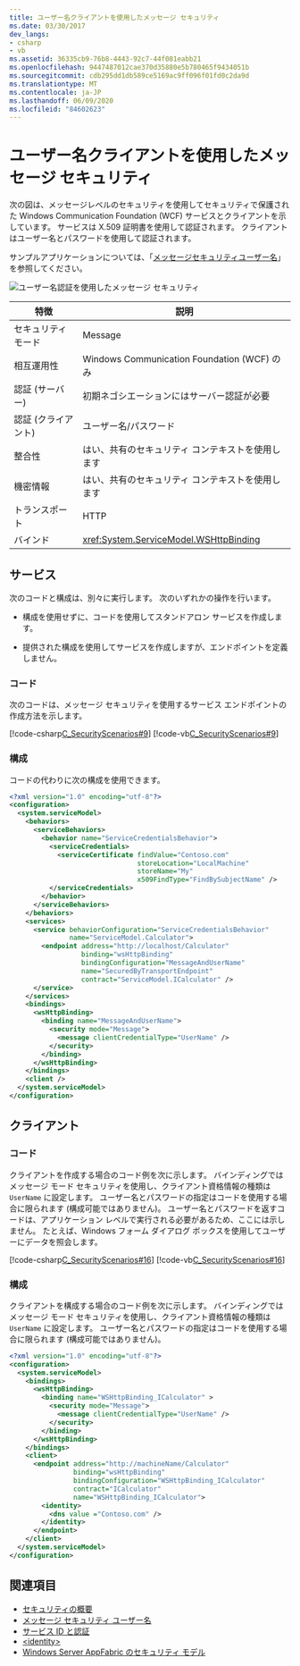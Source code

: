 ```yaml
---
title: ユーザー名クライアントを使用したメッセージ セキュリティ
ms.date: 03/30/2017
dev_langs:
- csharp
- vb
ms.assetid: 36335cb9-76b8-4443-92c7-44f081eabb21
ms.openlocfilehash: 9447487012cae370d35880e5b780465f9434051b
ms.sourcegitcommit: cdb295dd1db589ce5169ac9ff096f01fd0c2da9d
ms.translationtype: MT
ms.contentlocale: ja-JP
ms.lasthandoff: 06/09/2020
ms.locfileid: "84602623"
---
```

# <a name="message-security-with-a-user-name-client"></a>ユーザー名クライアントを使用したメッセージ セキュリティ
次の図は、メッセージレベルのセキュリティを使用してセキュリティで保護された Windows Communication Foundation (WCF) サービスとクライアントを示しています。 サービスは X.509 証明書を使用して認証されます。 クライアントはユーザー名とパスワードを使用して認証されます。  
  
 サンプルアプリケーションについては、「[メッセージセキュリティユーザー名](../samples/message-security-user-name.md)」を参照してください。  
  
 ![ユーザー名認証を使用したメッセージ セキュリティ](media/1fb10a61-7e1d-42f5-b1af-195bfee5b3c6.gif "1fb10a61-7e1d-42f5-b1af-195bfee5b3c6")  
  
|特徴|説明|  
|--------------------|-----------------|  
|セキュリティ モード|Message|  
|相互運用性|Windows Communication Foundation (WCF) のみ|  
|認証 (サーバー)|初期ネゴシエーションにはサーバー認証が必要|  
|認証 (クライアント)|ユーザー名/パスワード|  
|整合性|はい、共有のセキュリティ コンテキストを使用します|  
|機密情報|はい、共有のセキュリティ コンテキストを使用します|  
|トランスポート|HTTP|  
|バインド|<xref:System.ServiceModel.WSHttpBinding>|  
  
## <a name="service"></a>サービス  
 次のコードと構成は、別々に実行します。 次のいずれかの操作を行います。  
  
- 構成を使用せずに、コードを使用してスタンドアロン サービスを作成します。  
  
- 提供された構成を使用してサービスを作成しますが、エンドポイントを定義しません。  
  
### <a name="code"></a>コード  
 次のコードは、メッセージ セキュリティを使用するサービス エンドポイントの作成方法を示します。  
  
 [!code-csharp[C_SecurityScenarios#9](../../../../samples/snippets/csharp/VS_Snippets_CFX/c_securityscenarios/cs/source.cs#9)]
 [!code-vb[C_SecurityScenarios#9](../../../../samples/snippets/visualbasic/VS_Snippets_CFX/c_securityscenarios/vb/source.vb#9)]  
  
### <a name="configuration"></a>構成  
 コードの代わりに次の構成を使用できます。  
  
```xml  
<?xml version="1.0" encoding="utf-8"?>  
<configuration>  
  <system.serviceModel>  
    <behaviors>  
      <serviceBehaviors>  
        <behavior name="ServiceCredentialsBehavior">  
          <serviceCredentials>  
            <serviceCertificate findValue="Contoso.com"
                                storeLocation="LocalMachine"  
                                storeName="My"
                                x509FindType="FindBySubjectName" />  
          </serviceCredentials>  
        </behavior>  
      </serviceBehaviors>  
    </behaviors>  
    <services>  
      <service behaviorConfiguration="ServiceCredentialsBehavior"  
               name="ServiceModel.Calculator">  
        <endpoint address="http://localhost/Calculator"  
                  binding="wsHttpBinding"  
                  bindingConfiguration="MessageAndUserName"  
                  name="SecuredByTransportEndpoint"  
                  contract="ServiceModel.ICalculator" />  
      </service>  
    </services>  
    <bindings>  
      <wsHttpBinding>  
        <binding name="MessageAndUserName">  
          <security mode="Message">
            <message clientCredentialType="UserName" />  
          </security>  
        </binding>  
      </wsHttpBinding>  
    </bindings>  
    <client />  
  </system.serviceModel>  
</configuration>  
```  
  
## <a name="client"></a>クライアント  
  
### <a name="code"></a>コード  
 クライアントを作成する場合のコード例を次に示します。 バインディングではメッセージ モード セキュリティを使用し、クライアント資格情報の種類は `UserName` に設定します。 ユーザー名とパスワードの指定はコードを使用する場合に限られます (構成可能ではありません)。 ユーザー名とパスワードを返すコードは、アプリケーション レベルで実行される必要があるため、ここには示しません。 たとえば、Windows フォーム ダイアログ ボックスを使用してユーザーにデータを照会します。  
  
 [!code-csharp[C_SecurityScenarios#16](../../../../samples/snippets/csharp/VS_Snippets_CFX/c_securityscenarios/cs/source.cs#16)]
 [!code-vb[C_SecurityScenarios#16](../../../../samples/snippets/visualbasic/VS_Snippets_CFX/c_securityscenarios/vb/source.vb#16)]  
  
### <a name="configuration"></a>構成  
 クライアントを構成する場合のコード例を次に示します。 バインディングではメッセージ モード セキュリティを使用し、クライアント資格情報の種類は `UserName` に設定します。 ユーザー名とパスワードの指定はコードを使用する場合に限られます (構成可能ではありません)。  
  
```xml  
<?xml version="1.0" encoding="utf-8"?>  
<configuration>  
  <system.serviceModel>  
    <bindings>  
      <wsHttpBinding>  
        <binding name="WSHttpBinding_ICalculator" >  
          <security mode="Message">  
            <message clientCredentialType="UserName" />  
          </security>  
        </binding>  
      </wsHttpBinding>  
    </bindings>  
    <client>  
      <endpoint address="http://machineName/Calculator"
                binding="wsHttpBinding"  
                bindingConfiguration="WSHttpBinding_ICalculator"
                contract="ICalculator"  
                name="WSHttpBinding_ICalculator">  
        <identity>  
          <dns value ="Contoso.com" />  
        </identity>  
      </endpoint>  
    </client>  
  </system.serviceModel>  
</configuration>  
```  
  
## <a name="see-also"></a>関連項目

- [セキュリティの概要](security-overview.md)
- [メッセージ セキュリティ ユーザー名](../samples/message-security-user-name.md)
- [サービス ID と認証](service-identity-and-authentication.md)
- [\<identity>](../../configure-apps/file-schema/wcf/identity.md)
- [Windows Server AppFabric のセキュリティ モデル](https://docs.microsoft.com/previous-versions/appfabric/ee677202(v=azure.10))
